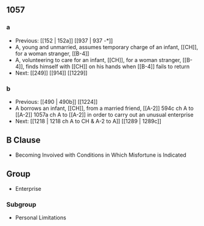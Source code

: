 ## 1057
### a
- Previous: [[152 | 152a]] [[937 | 937 -*]] 
- A, young and unmarried, assumes temporary charge of an infant, [[CH]], for a woman stranger, [[B-4]]
- A, volunteering to care for an infant, [[CH]], for a woman stranger, [[B-4]], finds himself with [[CH]] on his hands when [[B-4]] fails to return
- Next: [[249]] [[914]] [[1229]] 

### b
- Previous: [[490 | 490b]] [[1224]] 
- A borrows an infant, [[CH]], from a married friend, [[A-2]] 594c ch A to [[A-2]] 1057a ch A to [[A-2]] in order to carry out an unusual enterprise
- Next: [[1218 | 1218 ch A to CH &amp; A-2 to A]] [[1289 | 1289c]] 

## B Clause
- Becoming Invoived with Conditions in Which Misfortune is Indicated

## Group
- Enterprise

### Subgroup
- Personal Limitations

